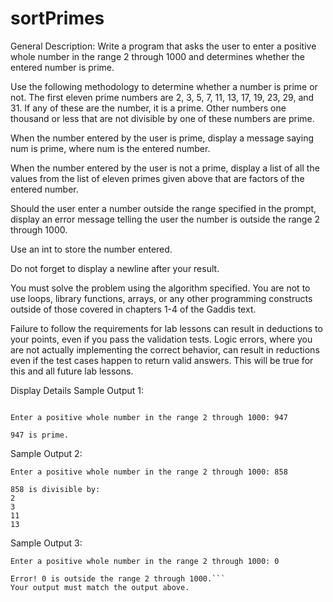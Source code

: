 # sortPrimes
General Description:
Write a program that asks the user to enter a positive whole number in the range 2 through 1000 and determines whether the entered number is prime.

Use the following methodology to determine whether a number is prime or not. The first eleven prime numbers are 2, 3, 5, 7, 11, 13, 17, 19, 23, 29, and 31. If any of these are the number, it is a prime. Other numbers one thousand or less that are not divisible by one of these numbers are prime.

When the number entered by the user is prime, display a message saying num is prime, where num is the entered number.

When the number entered by the user is not a prime, display a list of all the values from the list of eleven primes given above that are factors of the entered number.

Should the user enter a number outside the range specified in the prompt, display an error message telling the user the number is outside the range 2 through 1000.

Use an int to store the number entered.

Do not forget to display a newline after your result.

You must solve the problem using the algorithm specified. You are not to use loops, library functions, arrays, or any other programming constructs outside of those covered in chapters 1-4 of the Gaddis text.

Failure to follow the requirements for lab lessons can result in deductions to your points, even if you pass the validation tests. Logic errors, where you are not actually implementing the correct behavior, can result in reductions even if the test cases happen to return valid answers. This will be true for this and all future lab lessons.

Display Details
Sample Output 1:
```

Enter a positive whole number in the range 2 through 1000: 947

947 is prime.
```
Sample Output 2:
```
Enter a positive whole number in the range 2 through 1000: 858

858 is divisible by:
2
3
11
13
```

Sample Output 3:
```
Enter a positive whole number in the range 2 through 1000: 0

Error! 0 is outside the range 2 through 1000.```
Your output must match the output above.
